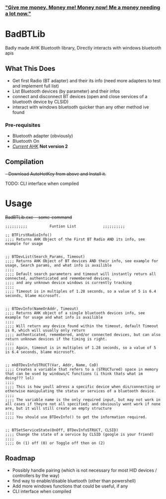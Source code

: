 ### ["Give me money. Money me! Money now! Me a money needing a lot now."](https://paypal.me/DvdIsDead)


# BadBTLib 

Badly made AHK Bluetooth library, Directly interacts with windows bluetooth apis

## What This Does

- Get first Radio (BT adapter) and their its info (need more adapters to test and implement full list) 
- List Bluetooth devices (by parameter) and their infos
- connect and disconnect BT devices (open and close services of a bluetooth device by CLSID)
- interact with windows bluetooth quicker than any other method ive found

### Pre-requisites

- Bluetooth adapter (obviously)
- Bluetooth On
- [*Current* AHK](https://www.autohotkey.com/download/ahk-install.exe) **Not version 2**

## Compilation

~~- Download AutoHotKey from above and Install it.~~ 

TODO: CLI interface when compiled

# Usage

~~BadBTLib.exe --some-command~~

```#include BadBTLib.ahk
;;;;;;;;;;			Funtion List			;;;;;;;;;;

;; BTFirstRadioInfo()
;;;; Returns AHK Object of the First BT Radio AND its info, see example for usage


;; BTDevList(Search_Params, Timeout)
;;;; Returns AHK Object of BT devices AND their info, see example for usage, Search params, and what info is availible
;;;;
;;;; Default search parameters and timeout will instantly return all connected, authenticated and remembered devices, 
;;;; and any unknown device windows is currently tracking
;;;;
;;;; Timeout is in multiples of 1.28 seconds, so a value of 5 is 6.4 seconds, blame microsoft. 


;; BTDevInfo(NameOrAddr, Timeout)
;;;; Returns AHK object of a single bluetooth devices info, see example for usage and what info is availible
;;;;
;;;; Will return any device found within the timeout, default Timeout is 0, which will usually only return 
;;;; authenticated, remembered, and/or connected devices, but can also return unknown devices if the timing is right.
;;;;
;;;; Again, timeout is in multiples of 1.28 seconds, so a value of 5 is 6.4 seconds, blame microsoft.


;; mkBTDevInfoSTRUCT(Var, Addr, Name, CoD)
;;;; Creates a variable that refers to a (STRUCTured) space in memory that can be used by windows/C functions (i think thats what im doing??? lol)
;;;;
;;;; This is how youll adress a specific device when dis/connecting or otherwise manipulating the status or services of a bluetooth device.
;;;;
;;;; The variable name is the only required input, but may not work in all cases if theyre not all specified; and obviously wont work if none are, but it will still create an empty structure
;;;;
;;;; You should use BTDevInfo() to get the information required.


;; BTSetServiceState(OnOff, BTDevInfoSTRUCT, CLSID)
;;;; Change the state of a service by CLSID (google is your friend)
;;;;
;;;; On (1) off (0) or Toggle off then on (2)

```

## Roadmap

- Possibly handle pairing (which is not necessary for most HID devices / controllers by the way)
- find way to enable/disable bluetooth (other than powershell)
- Add more windows functions that could be useful, if any
- CLI interface when compiled
